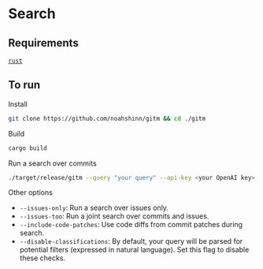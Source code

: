 # Search

## Requirements

[`rust`](https://www.rust-lang.org/tools/install)

## To run

Install

```bash
git clone https://github.com/noahshinn/gitm && cd ./gitm
```

Build

```bash
cargo build
```

Run a search over commits

```bash
./target/release/gitm --query "your query" --api-key <your OpenAI key>
```

Other options

- `--issues-only`: Run a search over issues only.
- `--issues-too`: Run a joint search over commits and issues.
- `--include-code-patches`: Use code diffs from commit patches during search.
- `--disable-classifications`: By default, your query will be parsed for potential filters (expressed in natural language). Set this flag to disable these checks.
